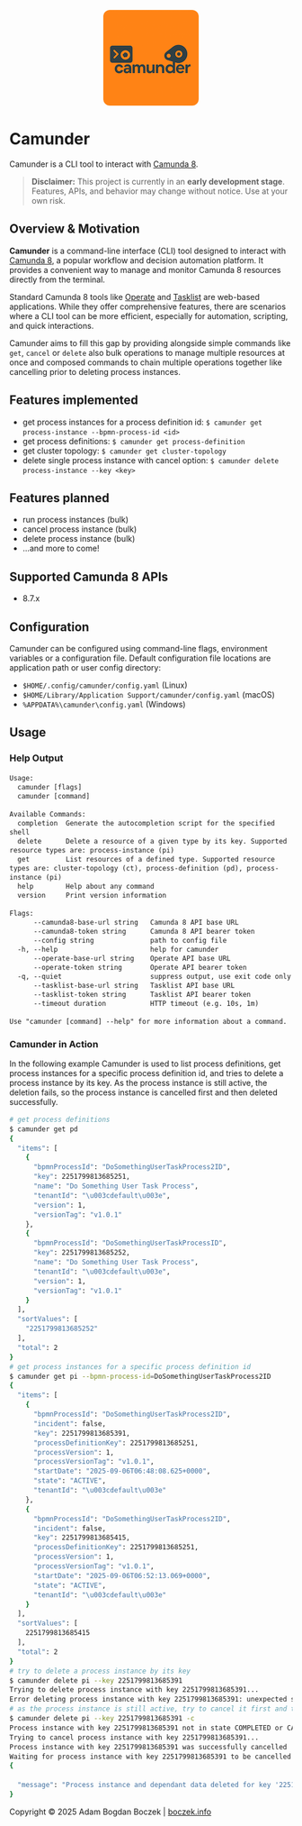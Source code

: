 <p align="center">
<img src="./docs/logo/camunder-logo-orange-background_170x170.png" alt="camunder logo" style="border-radius: 12px;" />
</p>

# Camunder

Camunder is a CLI tool to interact with [Camunda 8](https://camunda.com/platform/).

> **Disclaimer:** This project is currently in an **early development stage**.  
> Features, APIs, and behavior may change without notice. Use at your own risk.

## Overview & Motivation

**Camunder** is a command-line interface (CLI) tool designed to interact with [Camunda 8](https://camunda.com/platform/),
a popular workflow and decision automation platform.
It provides a convenient way to manage and monitor Camunda 8 resources directly from the terminal.

Standard Camunda 8 tools like [Operate](https://docs.camunda.io/docs/components/operate/overview/) and [Tasklist](https://docs.camunda.io/docs/components/tasklist/overview/) are web-based applications. 
While they offer comprehensive features, there are scenarios where a CLI tool can be more efficient, 
especially for automation, scripting, and quick interactions.

Camunder aims to fill this gap by providing alongside simple commands like `get`, `cancel` or `delete` 
also bulk operations to manage multiple resources at once and composed commands to chain multiple operations together 
like cancelling prior to deleting process instances.

## Features implemented

- get process instances for a process definition id: `$ camunder get process-instance --bpmn-process-id <id>`
- get process definitions: `$ camunder get process-definition`
- get cluster topology: `$ camunder get cluster-topology`
- delete single process instance with cancel option: `$ camunder delete process-instance --key <key>`

## Features planned

- run process instances (bulk)
- cancel process instance (bulk)
- delete process instance (bulk)
- ...and more to come!

## Supported Camunda 8 APIs

- 8.7.x

## Configuration

Camunder can be configured using command-line flags, environment variables or a configuration file. 
Default configuration file locations are application path or user config directory:
- `$HOME/.config/camunder/config.yaml` (Linux)
- `$HOME/Library/Application Support/camunder/config.yaml` (macOS)
- `%APPDATA%\camunder\config.yaml` (Windows)

## Usage 
### Help Output
```
Usage:
  camunder [flags]
  camunder [command]

Available Commands:
  completion  Generate the autocompletion script for the specified shell
  delete      Delete a resource of a given type by its key. Supported resource types are: process-instance (pi)
  get         List resources of a defined type. Supported resource types are: cluster-topology (ct), process-definition (pd), process-instance (pi)
  help        Help about any command
  version     Print version information

Flags:
      --camunda8-base-url string   Camunda 8 API base URL
      --camunda8-token string      Camunda 8 API bearer token
      --config string              path to config file
  -h, --help                       help for camunder
      --operate-base-url string    Operate API base URL
      --operate-token string       Operate API bearer token
  -q, --quiet                      suppress output, use exit code only
      --tasklist-base-url string   Tasklist API base URL
      --tasklist-token string      Tasklist API bearer token
      --timeout duration           HTTP timeout (e.g. 10s, 1m)

Use "camunder [command] --help" for more information about a command.
```
### Camunder in Action
In the following example Camunder is used to list process definitions, get process instances for a specific process definition id,
and tries to delete a process instance by its key. As the process instance is still active, the deletion fails, so the process instance is cancelled first and then deleted successfully.
```bash
# get process definitions
$ camunder get pd
{
  "items": [
    {
      "bpmnProcessId": "DoSomethingUserTaskProcess2ID",
      "key": 2251799813685251,
      "name": "Do Something User Task Process",
      "tenantId": "\u003cdefault\u003e",
      "version": 1,
      "versionTag": "v1.0.1"
    },
    {
      "bpmnProcessId": "DoSomethingUserTaskProcessID",
      "key": 2251799813685252,
      "name": "Do Something User Task Process",
      "tenantId": "\u003cdefault\u003e",
      "version": 1,
      "versionTag": "v1.0.1"
    }
  ],
  "sortValues": [
    "2251799813685252"
  ],
  "total": 2
}
# get process instances for a specific process definition id
$ camunder get pi --bpmn-process-id=DoSomethingUserTaskProcess2ID
{
  "items": [
    {
      "bpmnProcessId": "DoSomethingUserTaskProcess2ID",
      "incident": false,
      "key": 2251799813685391,
      "processDefinitionKey": 2251799813685251,
      "processVersion": 1,
      "processVersionTag": "v1.0.1",
      "startDate": "2025-09-06T06:48:08.625+0000",
      "state": "ACTIVE",
      "tenantId": "\u003cdefault\u003e"
    },
    {
      "bpmnProcessId": "DoSomethingUserTaskProcess2ID",
      "incident": false,
      "key": 2251799813685415,
      "processDefinitionKey": 2251799813685251,
      "processVersion": 1,
      "processVersionTag": "v1.0.1",
      "startDate": "2025-09-06T06:52:13.069+0000",
      "state": "ACTIVE",
      "tenantId": "\u003cdefault\u003e"
    }
  ],
  "sortValues": [
    2251799813685415
  ],
  "total": 2
}
# try to delete a process instance by its key
$ camunder delete pi --key 2251799813685391
Trying to delete process instance with key 2251799813685391...
Error deleting process instance with key 2251799813685391: unexpected status 400: {"status":400,"message":"Process instances needs to be in one of the states [COMPLETED, CANCELED]","instance":"d24bb589-6c62-4985-a5cb-0712d1e31152","type":"Invalid request"}
# as the process instance is still active, try to cancel it first and then delete it
$ camunder delete pi --key 2251799813685391 -c
Process instance with key 2251799813685391 not in state COMPLETED or CANCELED, cancelling it first...
Trying to cancel process instance with key 2251799813685391...
Process instance with key 2251799813685391 was successfully cancelled
Waiting for process instance with key 2251799813685391 to be cancelled by workflow engine...
{

  "message": "Process instance and dependant data deleted for key '2251799813685391'"
}
```
Copyright © 2025 Adam Bogdan Boczek | [boczek.info](https://boczek.info)